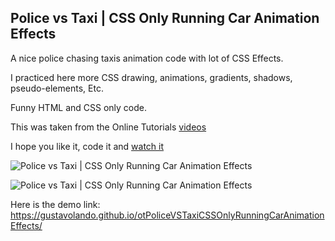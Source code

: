## Police vs Taxi | CSS Only Running Car Animation Effects

A nice police chasing taxis animation code with lot of CSS Effects.

I practiced here more CSS drawing, animations, gradients, shadows, pseudo-elements, Etc.

Funny HTML and CSS only code.

This was taken from the Online Tutorials [videos](https://www.youtube.com/watch?v=3sQupmAMUhs)

I hope you like it, code it and [watch it](https://gustavolando.github.io/otPoliceVSTaxiCSSOnlyRunningCarAnimationEffects/)

![Police vs Taxi | CSS Only Running Car Animation Effects](https://gustavolando.github.io/otPoliceVSTaxiCSSOnlyRunningCarAnimationEffects/Police%20vs%20Taxi%20-%20CSS%20Only%20Running%20Car%20Animation%20Effects%201.png)

![Police vs Taxi | CSS Only Running Car Animation Effects](https://gustavolando.github.io/otPoliceVSTaxiCSSOnlyRunningCarAnimationEffects/Police%20vs%20Taxi%20-%20CSS%20Only%20Running%20Car%20Animation%20Effects%202.png)

Here is the demo link:  https://gustavolando.github.io/otPoliceVSTaxiCSSOnlyRunningCarAnimationEffects/
